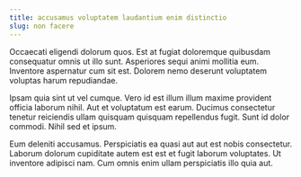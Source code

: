 ```yaml
---
title: accusamus voluptatem laudantium enim distinctio
slug: non facere
---
```


Occaecati eligendi dolorum quos. Est at fugiat doloremque quibusdam consequatur omnis ut illo sunt. Asperiores sequi animi mollitia eum. Inventore aspernatur cum sit est. Dolorem nemo deserunt voluptatem voluptas harum repudiandae.

Ipsam quia sint ut vel cumque. Vero id est illum illum maxime provident officia laborum nihil. Aut et voluptatum est earum. Ducimus consectetur tenetur reiciendis ullam quisquam quisquam repellendus fugit. Sunt id dolor commodi. Nihil sed et ipsum.

Eum deleniti accusamus. Perspiciatis ea quasi aut aut est nobis consectetur. Laborum dolorum cupiditate autem est est et fugit laborum voluptates. Ut inventore adipisci nam. Cum omnis enim ullam perspiciatis illo quia aut.

